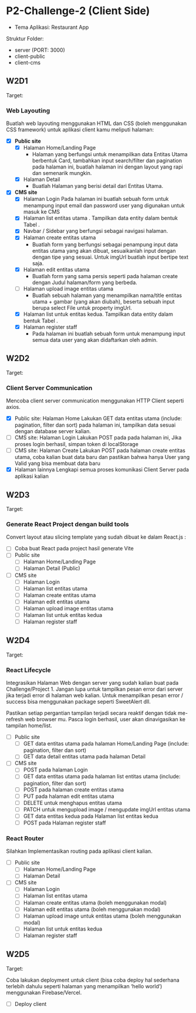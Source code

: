 # P2-Challenge-2 (Client Side)

- Tema Aplikasi: Restaurant App

Struktur Folder:

- server (PORT: 3000)
- client-public
- client-cms

## **W2D1**

Target:

### **Web Layouting**

Buatlah web layouting menggunakan HTML dan CSS (boleh menggunakan CSS framework) untuk aplikasi client kamu meliputi halaman:

- [x] **Public site**
  - [x] Halaman Home/Landing Page
    - Halaman yang berfungsi untuk menampilkan data Entitas Utama berbentuk Card, tambahkan input search/filter dan pagination pada halaman ini, buatlah halaman ini dengan layout yang rapi dan semenarik mungkin.
  - [x] Halaman Detail
    - Buatlah Halaman yang berisi detail dari Entitas Utama.

- [x] **CMS site**
  - [x] Halaman Login
    Pada halaman ini buatlah sebuah form untuk menampung input email dan password user yang digunakan untuk masuk ke CMS
  - [x] Halaman list entitas utama . Tampilkan data entity dalam bentuk Tabel .
  - [x] Navbar / Sidebar yang berfungsi sebagai navigasi halaman.
  - [x] Halaman create entitas utama
    - Buatlah form yang berfungsi sebagai penampung input data entitas utama yang akan dibuat, sesuaikanlah input dengan dengan tipe yang sesuai. Untuk imgUrl buatlah input bertipe text saja.
  - [x] Halaman edit entitas utama
    - Buatlah form yang sama persis seperti pada halaman create dengan Judul halaman/form yang berbeda.
  - [ ] Halaman upload image entitas utama
    - Buatlah sebuah halaman yang menampilkan nama/title entitas utama + gambar (yang akan diubah), beserta sebuah input berupa select File untuk property imgUrl.
  - [x] Halaman list untuk entitas kedua. Tampilkan data entity dalam bentuk Tabel .
  - [x] Halaman register staff
    - Pada halaman ini buatlah sebuah form untuk menampung input semua data user yang akan didaftarkan oleh admin.

## **W2D2**

Target:

### **Client Server Communication**

Mencoba client server communication menggunakan HTTP Client seperti axios.

- [x]  Public site: Halaman Home
Lakukan GET data entitas utama (include: pagination, filter dan sort) pada halaman ini, tampilkan data sesuai dengan database server kalian.
- [ ]  CMS site: Halaman Login
Lakukan POST pada pada halaman ini, Jika proses login berhasil, simpan token di localStorage
- [ ]  CMS site: Halaman Create
Lakukan POST pada halaman create entitas utama, coba kalian buat data baru dan pastikan bahwa hanya User yang Valid yang bisa membuat data baru
- [x]  Halaman lainnya
Lengkapi semua proses komunikasi Client Server pada aplikasi kalian

## **W2D3**

Target:

### **Generate React Project dengan build tools**

Convert layout atau slicing template yang sudah dibuat ke dalam React.js :

- [ ] Coba buat React pada project hasil generate Vite
- [ ] Public site
  - [ ] Halaman Home/Landing Page
  - [ ] Halaman Detail (Public)

- [ ] CMS site
  - [ ] Halaman Login
  - [ ] Halaman list entitas utama
  - [ ] Halaman create entitas utama
  - [ ] Halaman edit entitas utama
  - [ ] Halaman upload image entitas utama
  - [ ] Halaman list untuk entitas kedua
  - [ ] Halaman register staff

## **W2D4**

Target:

### React Lifecycle

Integrasikan Halaman Web dengan server yang sudah kalian buat pada Challenge/Project 1. Jangan lupa untuk tampilkan pesan error dari server jika terjadi error di halaman web kalian. Untuk menampilkan pesan error / success bisa menggunakan package seperti SweetAlert dll.

Pastikan setiap pergantian tampilan terjadi secara reaktif dengan tidak me-refresh web browser mu. Pasca login berhasil, user akan dinavigasikan ke tampilan home/list.

- [ ] Public site
  - [ ] GET data entitas utama pada halaman Home/Landing Page (include: pagination, filter dan sort)
  - [ ] GET data detail entitas utama pada halaman Detail

- [ ] CMS site
  - [ ] POST pada halaman Login
  - [ ] GET data entitas utama pada halaman list entitas utama (include: pagination, filter dan sort)
  - [ ] POST pada halaman create entitas utama
  - [ ] PUT pada halaman edit entitas utama
  - [ ] DELETE untuk menghapus entitas utama
  - [ ] PATCH untuk mengupload image / mengupdate imgUrl entitas utama
  - [ ] GET data entitas kedua pada Halaman list entitas kedua
  - [ ] POST pada Halaman register staff

### React Router

Silahkan Implementasikan routing pada aplikasi client kalian.

- [ ] Public site
  - [ ] Halaman Home/Landing Page
  - [ ] Halaman Detail
- [ ] CMS site
  - [ ] Halaman Login
  - [ ] Halaman list entitas utama
  - [ ] Halaman create entitas utama (boleh menggunakan modal)
  - [ ] Halaman edit entitas utama (boleh menggunakan modal)
  - [ ] Halaman upload image untuk entitas utama (boleh menggunakan modal)
  - [ ] Halaman list untuk entitas kedua
  - [ ] Halaman register staff

## **W2D5**

Target:

Coba lakukan deployment untuk client (bisa coba deploy hal sederhana terlebih dahulu seperti halaman yang menampilkan ‘hello world’) menggunakan Firebase/Vercel.

- [ ] Deploy client
